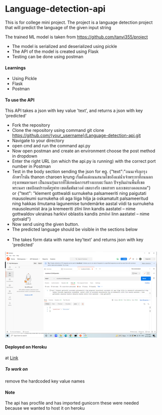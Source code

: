 # Language-detection-api
This is for college mini project.
The project is a language detection project that will predict the language of the given input string

The trained ML model is taken from https://github.com/tanvi355/project <br>
- The model is serialized and deserialized using pickle
- The API of the model is created using Flask
- Testing can be done using postman

#### Learnings
- Using Pickle
- Flask
- Postman

#### To use the API
This API takes a json with key value 'text', and returns a json with key 'predicted'

- Fork the repository
- Clone the repository using command git clone https://github.com/{your_username}/Language-detection-api.git
- Navigate to your directory
- open cmd and run the command api.py
- Now open postman and create an environment choose the post method in dropdown
- Enter the right URL (on which the api.py is running) with the correct port number in Postman
- Test in the body section sending the json for eg. {"text":"ถนนเจริญกรุง อักษรโรมัน thanon charoen krung เริ่มตั้งแต่ถนนสนามไชยถึงแม่น้ำเจ้าพระยาที่ถนนตก กรุงเทพมหานคร เป็นถนนรุ่นแรกที่ใช้เทคนิคการสร้างแบบตะวันตก ปัจจุบันผ่านพื้นที่เขตพระนคร เขตป้อมปราบศัตรูพ่าย เขตสัมพันธวงศ์ เขตบางรัก เขตสาทร และเขตบางคอแหลม"} <br>
or {"text": "klement gottwaldi surnukeha palsameeriti ning paigutati mausoleumi surnukeha oli aga liiga hilja ja oskamatult palsameeritud ning hakkas ilmutama lagunemise tundemärke  aastal viidi ta surnukeha mausoleumist ära ja kremeeriti zlíni linn kandis aastatel – nime gottwaldov ukrainas harkivi oblastis kandis zmiivi linn aastatel – nime gotvald"}
- Now send using the given button.
- The predicted language should be visible in the sections below<br><br>
- The takes form data with name key'text' and returns json with key 'predicted'

![](image.png)

#### Deployed on Heroku
at [Link](https://la-identification.herokuapp.com/predict)

##### To work on

remove the hardcoded key value names

#### Note
The api has procfile and has imported gunicorn these were needed because we wanted to host it on heroku

